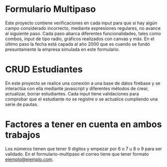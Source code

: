 # Formulario Multipaso

Este proyecto contiene verificaciones en cada input para que si hay algún campo considerado incorrecto, mediante expresiones regulares, no avance al siguiente paso. Cada paso abarca diferentes funcionalidades, tales como combos, input de tipo radio, gráficos 
realizados con canvas y más. En el último paso la fecha está capada al año 2000 que es cuando se fundó presuntamente la empresa simulada en este formulario.

# CRUD Estudiantes

En este proyecto se realice una conexión a una base de datos firebase y se interactúa con ella mediante javascript y diferentes métodos de crear, actualizar, borrar estudiantes. Cada input tiene validaciones para comprobar que el estudiante no se registre o se actualice
cumpliendo una serie de pautas.

# Factores a tener en cuenta en ambos trabajos

Los números tienen que tener 9 dígitos y empezar por 6 o 7 u 8 o 9 para ser validado. En el formulario-multipaso el correo tiene que tener formato ejemplo@ejemplo.com.
